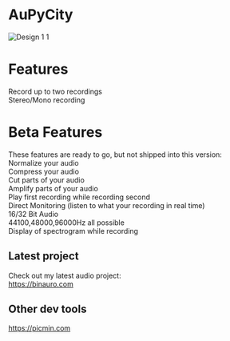 # AuPyCity
![Design 1 1](https://user-images.githubusercontent.com/29439003/132979065-e313a2ac-0fb0-422b-b7b3-c4e505794ffa.png)

# Features
Record up to two recordings  
Stereo/Mono recording  

# Beta Features
These features are ready to go, but not shipped into this version:  
Normalize your audio  
Compress your audio  
Cut parts of your audio  
Amplify parts of your audio  
Play first recording while recording second  
Direct Monitoring (listen to what your recording in real time)  
16/32 Bit Audio  
44100,48000,96000Hz all possible  
Display of spectrogram while recording  

## Latest project
Check out my latest audio project:  
https://binauro.com

## Other dev tools
https://picmin.com
